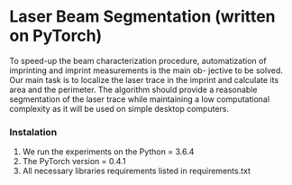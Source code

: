 # Laser Beam Segmentation (written on PyTorch)

To speed-up the beam characterization procedure, automatization of imprinting and imprint measurements is the main ob-
jective to be solved. Our main task is to localize the laser trace in the imprint and calculate its area and the perimeter. The algorithm should provide a reasonable segmentation of the laser trace while maintaining a low computational complexity as it will be used on simple desktop computers.

### Instalation
1. We run the experiments on the Python = 3.6.4
2. The PyTorch version = 0.4.1
3. All necessary libraries requirements listed in requirements.txt

